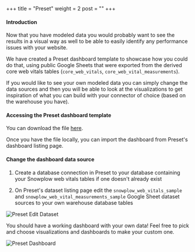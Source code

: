 +++
title = "Preset"
weight = 2
post = ""
+++

#### Introduction

Now that you have modeled data you would probably want to see the results in a visual way as well to be able to easily identify any performance issues with your website.

We have created a Preset dashboard template to showcase how you could do that, using public Google Sheets that were exported from the derived core web vitals tables (`core_web_vitals`, `core_web_vital_measurements`).

If you would like to see your own modeled data you can simply change the data sources and then you will be able to look at the visualizations to get inspiration of what you can build with your connector of choice (based on the warehouse you have).

#### Accessing the Preset dashboard template
You can download the file [here](https://snowplow-demo-datasets.s3.eu-central-1.amazonaws.com/Visualization/snowplow_web_vitals_preset_dashboard.zip).

Once you have the file locally, you can import the dashboard from Preset's dashboard listing page.

#### Change the dashboard data source

1. Create a database connection in Preset to your database containing your Snowplow web vitals tables if one doesn't already exist

2. On Preset's dataset listing page edit the `snowplow_web_vitals_sample` and `snowplow_web_vital_measurements_sample` Google Sheet dataset sources to your own warehouse database tables

![Preset Edit Dataset](../images/preset_edit_dataset.png?classes=shadow&width=40pc)

You should have a working dashboard with your own data! Feel free to pick and choose visualizations and dashboards to make your custom one.

![Preset Dashboard](../images/preset_dashboard.png?classes=shadow&width=60pc)
